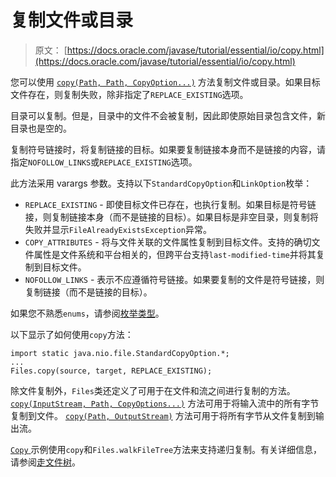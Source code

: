 # 复制文件或目录

> 原文： [https://docs.oracle.com/javase/tutorial/essential/io/copy.html](https://docs.oracle.com/javase/tutorial/essential/io/copy.html)

您可以使用 [`copy(Path, Path, CopyOption...)`](https://docs.oracle.com/javase/8/docs/api/java/nio/file/Files.html#copy-java.nio.file.Path-java.nio.file.Path-java.nio.file.CopyOption...-) 方法复制文件或目录。如果目标文件存在，则复制失败，除非指定了`REPLACE_EXISTING`选项。

目录可以复制。但是，目录中的文件不会被复制，因此即使原始目录包含文件，新目录也是空的。

复制符号链接时，将复制链接的目标。如果要复制链接本身而不是链接的内容，请指定`NOFOLLOW_LINKS`或`REPLACE_EXISTING`选项。

此方法采用 varargs 参数。支持以下`StandardCopyOption`和`LinkOption`枚举：

*   `REPLACE_EXISTING` - 即使目标文件已存在，也执行复制。如果目标是符号链接，则复制链接本身（而不是链接的目标）。如果目标是非空目录，则复制将失败并显示`FileAlreadyExistsException`异常。
*   `COPY_ATTRIBUTES` - 将与文件关联的文件属性复制到目标文件。支持的确切文件属性是文件系统和平台相关的，但跨平台支持`last-modified-time`并将其复制到目标文件。
*   `NOFOLLOW_LINKS` - 表示不应遵循符号链接。如果要复制的文件是符号链接，则复制链接（而不是链接的目标）。

如果您不熟悉`enums`，请参阅[枚举类型](../../java/javaOO/enum.html)。

以下显示了如何使用`copy`方法：

```
import static java.nio.file.StandardCopyOption.*;
...
Files.copy(source, target, REPLACE_EXISTING);

```

除文件复制外，`Files`类还定义了可用于在文件和流之间进行复制的方法。 [`copy(InputStream, Path, CopyOptions...)`](https://docs.oracle.com/javase/8/docs/api/java/nio/file/Files.html#copy-java.io.InputStream-java.nio.file.Path-java.nio.file.CopyOption...-) 方法可用于将输入流中的所有字节复制到文件。 [`copy(Path, OutputStream)`](https://docs.oracle.com/javase/8/docs/api/java/nio/file/Files.html#copy-java.nio.file.Path-java.io.OutputStream-) 方法可用于将所有字节从文件复制到输出流。

[``Copy`` ](examples/Copy.java)示例使用`copy`和`Files.walkFileTree`方法来支持递归复制。有关详细信息，请参阅[走文件树](walk.html)。